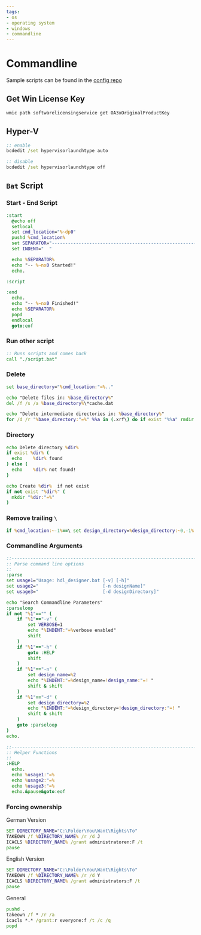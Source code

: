 ```yaml
---
tags:
- os
- operating system
- windows
- commandline
---
```

# Commandline

Sample scripts can be found in the [config repo]({{config_repo_folder}}/scripts/bat)

## Get Win License Key

``` bat
wmic path softwarelicensingservice get OA3xOriginalProductKey
```

## Hyper-V

``` bat
:: enable
bcdedit /set hypervisorlaunchtype auto

:: disable
bcdedit /set hypervisorlaunchtype off
```

## `Bat` Script

### Start - End Script

``` bat title="skeleton.bat"
:start
  @echo off
  setlocal
  set cmd_location="%~dp0"
  pushd %cmd_location%
  set SEPARATOR="--------------------------------------------------------------------------------"
  set INDENT="  "

  echo %SEPARATOR%
  echo "-- %~nx0 Started!"
  echo.

:script

:end
  echo.
  echo "-- %~nx0 Finished!"
  echo %SEPARATOR%
  popd
  endlocal
  goto:eof
```

### Run other script

``` bat title="delete.bat"
:: Runs scripts and comes back
call "./script.bat"
```

### Delete

``` bat title="delete.bat"
set base_directory="%cmd_location:"=%.."

echo "Delete files in: %base_directory%"
del /f /s /a %base_directory%\*cache.dat

echo "Delete intermediate directories in: %base_directory%"
for /d /r "%base_directory:"=%" %%a in (.xrf\) do if exist "%%a" rmdir /s /q "%%a"
```

### Directory

``` bat title="dir.bat"
echo Delete directory %dir%
if exist %dir% (
  echo    %dir% found
) else (
  echo    %dir% not found!
)

echo Create %dir%  if not exist
if not exist "%dir%" (
  mkdir "%dir:"=%"
)
```

### Remove trailing `\`

``` bat title="string_manipulation.bat"
if %cmd_location:~-1%==\ set design_directory=%design_directory:~0,-1%
```

### Commandline Arguments

``` bat title="cmnd_args.bat"
::------------------------------------------------------------------------------
:: Parse command line options
::
:parse
set usage1="Usage: hdl_designer.bat [-v] [-h]"
set usage2="                        [-n designName]"
set usage3="                        [-d designDirectory]"

echo "Search Commandline Parameters"
:parseloop
if not "%1"=="" (
    if "%1"=="-v" (
        set VERBOSE=1
        echo "%INDENT:"=%verbose enabled"
        shift
    )
    if "%1"=="-h" (
        goto :HELP
        shift
    )
    if "%1"=="-n" (
        set design_name=%2
        echo "%INDENT:"=%design_name=!design_name:"=! "
        shift & shift
    )
    if "%1"=="-d" (
        set design_directory=%2
        echo "%INDENT:"=%design_directory=!design_directory:"=! "
        shift & shift
    )
    goto :parseloop
)
echo.

::------------------------------------------------------------------------------
:: Helper Functions
::
:HELP
  echo.
  echo %usage1:"=%
  echo %usage2:"=%
  echo %usage3:"=%
  echo.&pause&goto:eof
```

### Forcing ownership

German Version

``` bat title="force_ownership_de.bat"
SET DIRECTORY_NAME="C:\Folder\You\Want\Rights\To"
TAKEOWN /f %DIRECTORY_NAME% /r /d J
ICACLS %DIRECTORY_NAME% /grant administratoren:F /t
pause
```

English Version

``` bat title="force_ownership_en.bat"
SET DIRECTORY_NAME="C:\Folder\You\Want\Rights\To"
TAKEOWN /f %DIRECTORY_NAME% /r /d Y
ICACLS %DIRECTORY_NAME% /grant administrators:F /t
pause
```

General

``` bat title="force_ownership.bat"
pushd .
takeown /f * /r /a
icacls *.* /grant:r everyone:f /t /c /q
popd
```